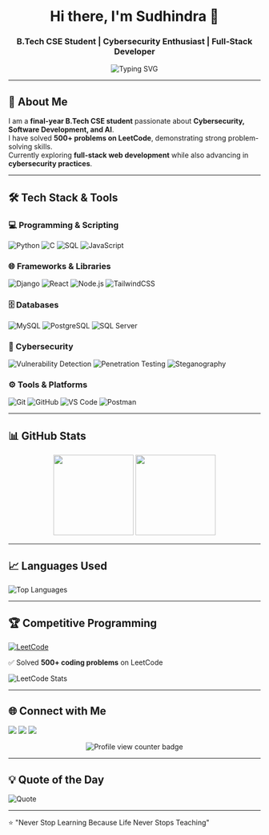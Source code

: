 <!-- Profile Header -->
<h1 align="center">Hi there, I'm Sudhindra 👋</h1>
<h3 align="center">B.Tech CSE Student | Cybersecurity Enthusiast | Full-Stack Developer</h3>

<p align="center">
  <img src="https://readme-typing-svg.demolab.com?font=Fira+Code&weight=500&pause=1000&color=4CAF50&center=true&width=650&lines=Cybersecurity+%7C+Full+Stack+Developer;500%2B+Problems+Solved+on+LeetCode;Always+Learning+New+Technologies" alt="Typing SVG" />
</p>

---

## 🚀 About Me
I am a **final-year B.Tech CSE student** passionate about **Cybersecurity, Software Development, and AI**.  
I have solved **500+ problems on LeetCode**, demonstrating strong problem-solving skills.  
Currently exploring **full-stack web development** while also advancing in **cybersecurity practices**.

---

## 🛠 Tech Stack & Tools

### 💻 Programming & Scripting
![Python](https://img.shields.io/badge/Python-3776AB?style=for-the-badge&logo=python&logoColor=white)
![C](https://img.shields.io/badge/C-00599C?style=for-the-badge&logo=c&logoColor=white)
![SQL](https://img.shields.io/badge/SQL-336791?style=for-the-badge&logo=postgresql&logoColor=white)
![JavaScript](https://img.shields.io/badge/JavaScript-F7E018?style=for-the-badge&logo=javascript&logoColor=black)

### 🌐 Frameworks & Libraries
![Django](https://img.shields.io/badge/Django-092E20?style=for-the-badge&logo=django&logoColor=white)
![React](https://img.shields.io/badge/React-20232A?style=for-the-badge&logo=react&logoColor=61DAFB)
![Node.js](https://img.shields.io/badge/Node.js-339933?style=for-the-badge&logo=node.js&logoColor=white)
![TailwindCSS](https://img.shields.io/badge/TailwindCSS-38B2AC?style=for-the-badge&logo=tailwind-css&logoColor=white)

### 🗄️ Databases
![MySQL](https://img.shields.io/badge/MySQL-005C84?style=for-the-badge&logo=mysql&logoColor=white)
![PostgreSQL](https://img.shields.io/badge/PostgreSQL-316192?style=for-the-badge&logo=postgresql&logoColor=white)
![SQL Server](https://img.shields.io/badge/SQL%20Server-CC2927?style=for-the-badge&logo=microsoft-sql-server&logoColor=white)

### 🔐 Cybersecurity
![Vulnerability Detection](https://img.shields.io/badge/Vulnerability%20Detection-8A2BE2?style=for-the-badge&logo=security&logoColor=white)
![Penetration Testing](https://img.shields.io/badge/Penetration%20Testing-FF4500?style=for-the-badge&logo=bugcrowd&logoColor=white)
![Steganography](https://img.shields.io/badge/Steganography-228B22?style=for-the-badge&logo=hackthebox&logoColor=white)

### ⚙️ Tools & Platforms
![Git](https://img.shields.io/badge/Git-F05032?style=for-the-badge&logo=git&logoColor=white)
![GitHub](https://img.shields.io/badge/GitHub-181717?style=for-the-badge&logo=github&logoColor=white)
![VS Code](https://img.shields.io/badge/VS%20Code-007ACC?style=for-the-badge&logo=visualstudiocode&logoColor=white)
![Postman](https://img.shields.io/badge/Postman-FF6C37?style=for-the-badge&logo=postman&logoColor=white)

---

## 📊 GitHub Stats
<p align="center">
  <img src="https://github-readme-stats.vercel.app/api?username=mkbs0265&show_icons=true&theme=radical" height="160" />
  <img src="https://github-readme-streak-stats.herokuapp.com/?user=mkbs0265&theme=radical" height="160" />
</p>

---

## 📈 Languages Used
![Top Languages](https://github-readme-stats.vercel.app/api/top-langs/?username=mkbs0265&layout=compact&theme=tokyonight)

---

## 🏆 Competitive Programming
[![LeetCode](https://img.shields.io/badge/LeetCode-FFA116?style=for-the-badge&logo=leetcode&logoColor=black)](https://leetcode.com/sudhindra0265/)  

✅ Solved **500+ coding problems** on LeetCode  

![LeetCode Stats](https://leetcard.jacoblin.cool/sudhindra0265?theme=dark&font=Karma&ext=contest)

---

## 🌐 Connect with Me
<p align="left">
<a href="https://linkedin.com/in/sudhindra2465"><img src="https://img.shields.io/badge/LinkedIn-0077B5?style=for-the-badge&logo=linkedin&logoColor=white"/></a>
<a href="mailto:sudhindra0265@gmail.com"><img src="https://img.shields.io/badge/Email-D14836?style=for-the-badge&logo=gmail&logoColor=white"/></a>
<a href="https://github.com/mkbs0265"><img src="https://img.shields.io/badge/GitHub-100000?style=for-the-badge&logo=github&logoColor=white"/></a>
<p align="center">
  <img src="https://komarev.com/ghpvc/?username=mkbs0265&label=Profile%20views&color=0e75b6&style=flat" alt="Profile view counter badge" />
</p>
</p>

---

## 💡 Quote of the Day
![Quote](https://quotes-github-readme.vercel.app/api?type=horizontal&theme=tokyonight)

---

⭐ "Never Stop Learning Because Life Never Stops Teaching"
